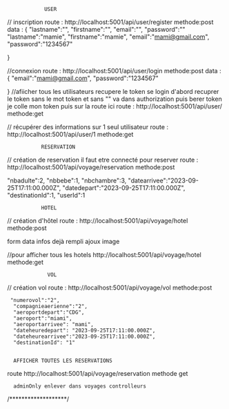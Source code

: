                 USER
// inscription
 route : http://localhost:5001/api/user/register
 methode:post 
 data :
 {
    "lastname":"", "firstname":"", "email":"", "password":""
    "lastname":"mamie", "firstname":"mamie", "email":"mami@gmail.com", "password":"1234567"

 }

 //connexion
 route : http://localhost:5001/api/user/login
 methode:post 
 data :
 {
   "email":"mami@gmail.com", "password":"1234567"

 }
 //afiicher tous les utilisateurs
 recupere le token
 se  login d'abord
 recuprer le token sans le mot token et sans ""
 va dans authorization
 puis  berer token
 je colle mon token
 puis sur la route ici
 route : http://localhost:5001/api/user/
 methode:get 


 // récupérer des informations sur 1 seul utilisateur
 route : http://localhost:5001/api/user/1
 methode:get 

               RESERVATION
  // création de reservation il faut etre connecté pour reserver
  route : http://localhost:5001/api/voyage/reservation
 methode:post 

 "nbadulte":2,
      "nbbebe":1,
      "nbchambre":3,
      "datearrivee":"2023-09-25T17:11:00.000Z",
      "datedepart":"2023-09-25T17:11:00.000Z",
      "destinationId":1,
      "userId":1

               HOTEL
  // création d'hôtel
  route : http://localhost:5001/api/voyage/hotel
 methode:post 

form data  infos dejà rempli ajoux image

//pour afficher tous les  hotels
http://localhost:5001/api/voyage/hotel
 methode:get 
       
                 VOL
                 
// création  vol
  route : http://localhost:5001/api/voyage/vol
 methode:post

     "numerovol":"2",
      "compagnieaerienne":"2",
      "aeroportdepart":"CDG",
      "aeroport":"miami",
      "aeroportarrivee": "mami",
      "dateheuredepart": "2023-09-25T17:11:00.000Z",
      "dateheurearrivee":"2023-09-25T17:11:00.000Z",
      "destinationId": "1"


      AFFICHER TOUTES LES RESERVATIONS

route http://localhost:5001/api/voyage/reservation
methode get

      adminOnly enlever dans voyages controlleurs


 /*******************/

                 

